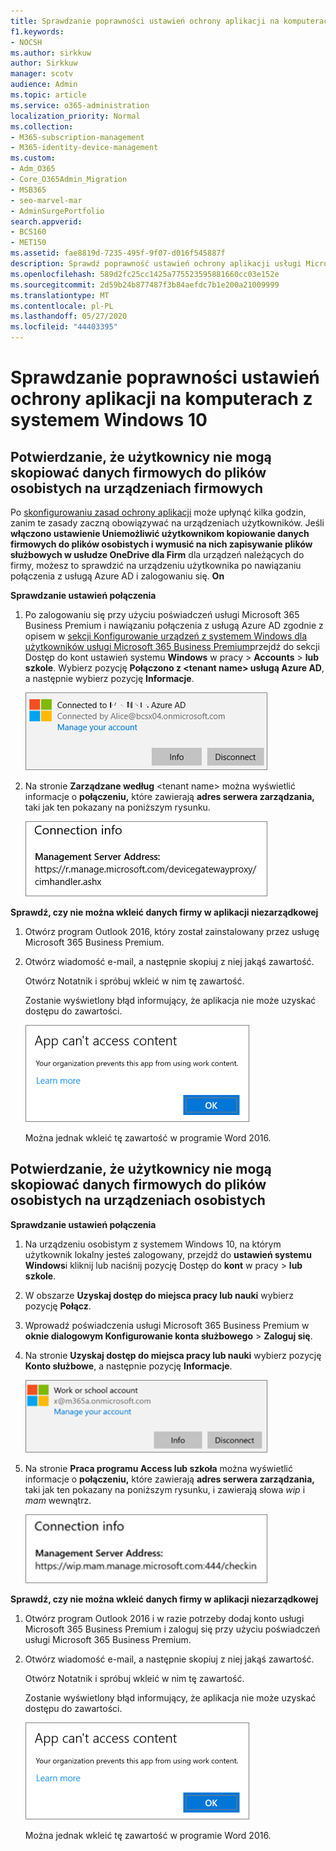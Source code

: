 ```yaml
---
title: Sprawdzanie poprawności ustawień ochrony aplikacji na komputerach z systemem Windows 10
f1.keywords:
- NOCSH
ms.author: sirkkuw
author: Sirkkuw
manager: scotv
audience: Admin
ms.topic: article
ms.service: o365-administration
localization_priority: Normal
ms.collection:
- M365-subscription-management
- M365-identity-device-management
ms.custom:
- Adm_O365
- Core_O365Admin_Migration
- MSB365
- seo-marvel-mar
- AdminSurgePortfolio
search.appverid:
- BCS160
- MET150
ms.assetid: fae8819d-7235-495f-9f07-d016f545887f
description: Sprawdź poprawność ustawień ochrony aplikacji usługi Microsoft 365 Business Premium na urządzeniach z systemem Windows 10 i sprawdź, czy użytkownicy nie mogą kopiować danych firmowych do plików osobistych lub aplikacji niezarządzalnych.
ms.openlocfilehash: 589d2fc25cc1425a775523595881660cc03e152e
ms.sourcegitcommit: 2d59b24b877487f3b84aefdc7b1e200a21009999
ms.translationtype: MT
ms.contentlocale: pl-PL
ms.lasthandoff: 05/27/2020
ms.locfileid: "44403395"
---
```

# <a name="validate-app-protection-settings-on-windows-10-pcs"></a>Sprawdzanie poprawności ustawień ochrony aplikacji na komputerach z systemem Windows 10

## <a name="verify-that-users-cannot-copy-company-data-to-personal-files-on-corporate-devices"></a>Potwierdzanie, że użytkownicy nie mogą skopiować danych firmowych do plików osobistych na urządzeniach firmowych

Po [skonfigurowaniu zasad ochrony aplikacji](protection-settings-for-windows-10-devices.md) może upłynąć kilka godzin, zanim te zasady zaczną obowiązywać na urządzeniach użytkowników. Jeśli **włączono ustawienie Uniemożliwić użytkownikom kopiowanie danych firmowych do plików osobistych i wymusić na nich zapisywanie plików służbowych w usłudze OneDrive dla Firm** dla urządzeń należących do firmy, możesz to sprawdzić na urządzeniu użytkownika po nawiązaniu połączenia z usługą Azure AD i zalogowaniu się. **On** 
  
 **Sprawdzanie ustawień połączenia**
  
1. Po zalogowaniu się przy użyciu poświadczeń usługi Microsoft 365 Business Premium i nawiązaniu połączenia z usługą Azure AD zgodnie z opisem w [sekcji Konfigurowanie urządzeń z systemem Windows dla użytkowników usługi Microsoft 365 Business Premium](set-up-windows-devices.md)przejdź do sekcji Dostęp do kont ustawień systemu **Windows** w pracy \> **Accounts** \> **lub szkole**. Wybierz pozycję **Połączono z \<tenant name\> usługą Azure AD**, a następnie wybierz pozycję **Informacje**.
    
    ![Click or tap Info on the Connected to Azure AD dialog.](../media/a36ede2b-d1a0-4d4e-8ea7-af39b4b63890.png)
  
2. Na stronie **Zarządzane według** \<tenant name\> można wyświetlić informacje o **połączeniu,** które zawierają **adres serwera zarządzania,** taki jak ten pokazany na poniższym rysunku. 
    
    ![Managed by page shows connection info of the device manager URL.](../media/47515a8e-2d0c-4bea-99f0-6b2545b88a11.png)
  
 **Sprawdź, czy nie można wkleić danych firmy w aplikacji niezarządkowej**
  
1. Otwórz program Outlook 2016, który został zainstalowany przez usługę Microsoft 365 Business Premium.
    
2. Otwórz wiadomość e-mail, a następnie skopiuj z niej jakąś zawartość.
    
    Otwórz Notatnik i spróbuj wkleić w nim tę zawartość.
    
    Zostanie wyświetlony błąd informujący, że aplikacja nie może uzyskać dostępu do zawartości.
    
    ![A dialog that states app can't access content when you paste into an unmanaged app.](../media/5e82b154-cf2f-43c8-ae80-b45d8ad80e56.png)
  
    Można jednak wkleić tę zawartość w programie Word 2016.
    
## <a name="verify-that-users-cannot-copy-company-data-to-personal-files-on-personal-devices"></a>Potwierdzanie, że użytkownicy nie mogą skopiować danych firmowych do plików osobistych na urządzeniach osobistych

 **Sprawdzanie ustawień połączenia**
  
1. Na urządzeniu osobistym z systemem Windows 10, na którym użytkownik lokalny jesteś zalogowany, przejdź do **ustawień systemu Windows**i kliknij lub naciśnij pozycję Dostęp do **kont** w pracy \> **lub szkole**.
    
2. W obszarze **Uzyskaj dostęp do miejsca pracy lub nauki** wybierz pozycję **Połącz**.
    
3. Wprowadź poświadczenia usługi Microsoft 365 Business Premium w **oknie dialogowym Konfigurowanie konta służbowego** \> **Zaloguj się**.
    
4. Na stronie **Uzyskaj dostęp do miejsca pracy lub nauki** wybierz pozycję **Konto służbowe**, a następnie pozycję **Informacje**.
    
    ![Kliknij lub naciśnij pozycję Informacje w oknie dialogowym Praca lub konto szkolne.](../media/63bd8b32-cb32-4afa-8ce0-6070ac403abc.png)
  
5. Na stronie **Praca programu Access lub szkoła** można wyświetlić informacje o **połączeniu,** które zawierają **adres serwera zarządzania,** taki jak ten pokazany na poniższym rysunku, i zawierają słowa *wip* i *mam* wewnątrz. 
    
    ![Managed by page shows connection info URL that includes the words mam and wpi.](../media/abd4eaf4-44fa-4538-a3e8-1e0d331dfe1e.png)
  
 **Sprawdź, czy nie można wkleić danych firmy w aplikacji niezarządkowej**
  
1. Otwórz program Outlook 2016 i w razie potrzeby dodaj konto usługi Microsoft 365 Business Premium i zaloguj się przy użyciu poświadczeń usługi Microsoft 365 Business Premium.
    
2. Otwórz wiadomość e-mail, a następnie skopiuj z niej jakąś zawartość.
    
    Otwórz Notatnik i spróbuj wkleić w nim tę zawartość.
    
    Zostanie wyświetlony błąd informujący, że aplikacja nie może uzyskać dostępu do zawartości.
    
    ![A dialog that states app can't access content when you paste into an unmanaged app.](../media/5e82b154-cf2f-43c8-ae80-b45d8ad80e56.png)
  
    Można jednak wkleić tę zawartość w programie Word 2016.
    

